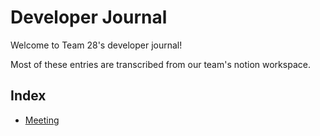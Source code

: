 # Developer Journal

Welcome to Team 28's developer journal!

Most of these entries are transcribed from our team's notion workspace.

## Index

- [Meeting](meeting-notes.md)